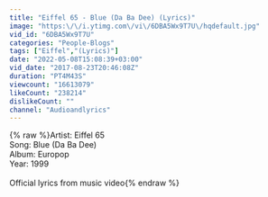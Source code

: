 ```yaml
---
title: "Eiffel 65 - Blue (Da Ba Dee) (Lyrics)"
image: "https:\/\/i.ytimg.com\/vi\/6DBA5Wx9T7U\/hqdefault.jpg"
vid_id: "6DBA5Wx9T7U"
categories: "People-Blogs"
tags: ["Eiffel","(Lyrics)"]
date: "2022-05-08T15:08:39+03:00"
vid_date: "2017-08-23T20:46:08Z"
duration: "PT4M43S"
viewcount: "16613079"
likeCount: "238214"
dislikeCount: ""
channel: "Audioandlyrics"
---
```

{% raw %}Artist: Eiffel 65<br />Song: Blue (Da Ba Dee)<br />Album: Europop<br />Year: 1999<br /><br />Official lyrics from music video{% endraw %}
